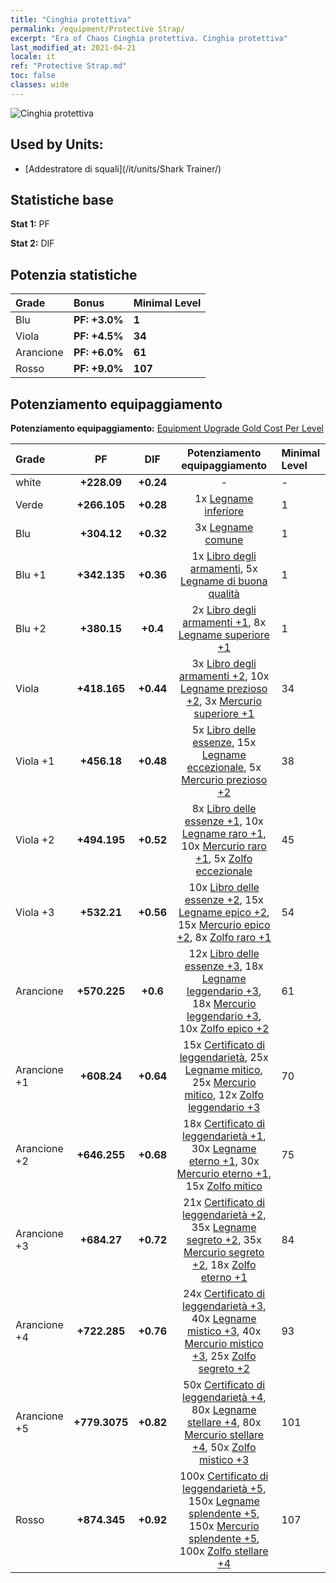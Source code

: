 ```yaml
---
title: "Cinghia protettiva"
permalink: /equipment/Protective Strap/
excerpt: "Era of Chaos Cinghia protettiva. Cinghia protettiva"
last_modified_at: 2021-04-21
locale: it
ref: "Protective Strap.md"
toc: false
classes: wide
---
```


  ![Cinghia protettiva](/images/e/e_99093.png)

## Used by Units:

* [Addestratore di squali](/it/units/Shark Trainer/) 


## Statistiche base
 **Stat 1:** PF

 **Stat 2:** DIF

## Potenzia statistiche

  |     Grade    |   Bonus | Minimal Level | 
  |:-------------|:--------|:--------------| 
  | Blu | **PF: +3.0%** | **1** | 
  | Viola | **PF: +4.5%** | **34** | 
  | Arancione | **PF: +6.0%** | **61** | 
  | Rosso | **PF: +9.0%** | **107** | 


## Potenziamento equipaggiamento
 **Potenziamento equipaggiamento:** [Equipment Upgrade Gold Cost Per Level](/equipment/EquipmentUpgradeCostPerLevel/) 

  |          Grade      | PF | DIF | Potenziamento equipaggiamento | Minimal Level |
  |:--------------------|:---------:|:---------:|:----------------:|:--------------|
  | white | **+228.09** | **+0.24** | - | - |
  | Verde | **+266.105** | **+0.28** | 1x [Legname inferiore](/it/Items/mat_1/) | 1 |
  | Blu | **+304.12** | **+0.32** | 3x [Legname comune](/it/Items/mat_7/) | 1 |
  | Blu +1 | **+342.135** | **+0.36** | 1x [Libro degli armamenti](/it/Items/mat_18/), 5x [Legname di buona qualità](/it/Items/mat_13/) | 1 |
  | Blu +2 | **+380.15** | **+0.4** | 2x [Libro degli armamenti +1](/it/Items/mat_25/), 8x [Legname superiore +1](/it/Items/mat_20/) | 1 |
  | Viola | **+418.165** | **+0.44** | 3x [Libro degli armamenti +2](/it/Items/mat_32/), 10x [Legname prezioso +2](/it/Items/mat_27/), 3x [Mercurio superiore +1](/it/Items/mat_21/) | 34 |
  | Viola +1 | **+456.18** | **+0.48** | 5x [Libro delle essenze](/it/Items/mat_39/), 15x [Legname eccezionale](/it/Items/mat_34/), 5x [Mercurio prezioso +2](/it/Items/mat_28/) | 38 |
  | Viola +2 | **+494.195** | **+0.52** | 8x [Libro delle essenze +1](/it/Items/mat_46/), 10x [Legname raro +1](/it/Items/mat_41/), 10x [Mercurio raro +1](/it/Items/mat_42/), 5x [Zolfo eccezionale](/it/Items/mat_36/) | 45 |
  | Viola +3 | **+532.21** | **+0.56** | 10x [Libro delle essenze +2](/it/Items/mat_53/), 15x [Legname epico +2](/it/Items/mat_48/), 15x [Mercurio epico +2](/it/Items/mat_49/), 8x [Zolfo raro +1](/it/Items/mat_43/) | 54 |
  | Arancione | **+570.225** | **+0.6** | 12x [Libro delle essenze +3](/it/Items/mat_60/), 18x [Legname leggendario +3](/it/Items/mat_55/), 18x [Mercurio leggendario +3](/it/Items/mat_56/), 10x [Zolfo epico +2](/it/Items/mat_50/) | 61 |
  | Arancione +1 | **+608.24** | **+0.64** | 15x [Certificato di leggendarietà](/it/Items/mat_67/), 25x [Legname mitico](/it/Items/mat_62/), 25x [Mercurio mitico](/it/Items/mat_63/), 12x [Zolfo leggendario +3](/it/Items/mat_57/) | 70 |
  | Arancione +2 | **+646.255** | **+0.68** | 18x [Certificato di leggendarietà +1](/it/Items/mat_74/), 30x [Legname eterno +1](/it/Items/mat_69/), 30x [Mercurio eterno +1](/it/Items/mat_70/), 15x [Zolfo mitico](/it/Items/mat_64/) | 75 |
  | Arancione +3 | **+684.27** | **+0.72** | 21x [Certificato di leggendarietà +2](/it/Items/mat_81/), 35x [Legname segreto +2](/it/Items/mat_76/), 35x [Mercurio segreto +2](/it/Items/mat_77/), 18x [Zolfo eterno +1](/it/Items/mat_71/) | 84 |
  | Arancione +4 | **+722.285** | **+0.76** | 24x [Certificato di leggendarietà +3](/it/Items/mat_88/), 40x [Legname mistico +3](/it/Items/mat_83/), 40x [Mercurio mistico +3](/it/Items/mat_84/), 25x [Zolfo segreto +2](/it/Items/mat_78/) | 93 |
  | Arancione +5 | **+779.3075** | **+0.82** | 50x [Certificato di leggendarietà +4](/it/Items/mat_95/), 80x [Legname stellare +4](/it/Items/mat_90/), 80x [Mercurio stellare +4](/it/Items/mat_91/), 50x [Zolfo mistico +3](/it/Items/mat_85/) | 101 |
  | Rosso | **+874.345** | **+0.92** | 100x [Certificato di leggendarietà +5](/it/Items/mat_102/), 150x [Legname splendente +5](/it/Items/mat_97/), 150x [Mercurio splendente +5](/it/Items/mat_98/), 100x [Zolfo stellare +4](/it/Items/mat_92/) | 107 |


